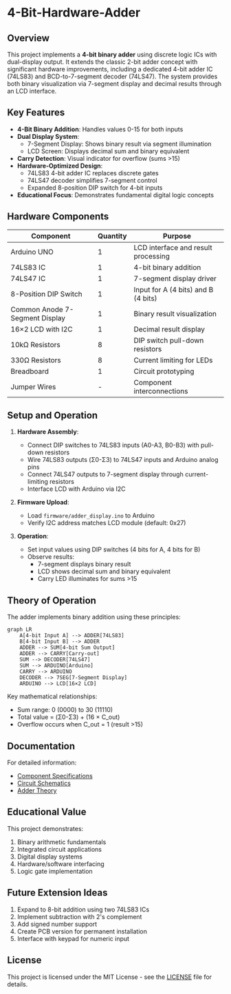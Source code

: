 # 4-Bit-Hardware-Adder

## Overview
This project implements a **4-bit binary adder** using discrete logic ICs with dual-display output. It extends the classic 2-bit adder concept with significant hardware improvements, including a dedicated 4-bit adder IC (74LS83) and BCD-to-7-segment decoder (74LS47). The system provides both binary visualization via 7-segment display and decimal results through an LCD interface.

## Key Features
- **4-Bit Binary Addition**: Handles values 0-15 for both inputs
- **Dual Display System**:
  - 7-Segment Display: Shows binary result via segment illumination
  - LCD Screen: Displays decimal sum and binary equivalent
- **Carry Detection**: Visual indicator for overflow (sums >15)
- **Hardware-Optimized Design**:
  - 74LS83 4-bit adder IC replaces discrete gates
  - 74LS47 decoder simplifies 7-segment control
  - Expanded 8-position DIP switch for 4-bit inputs
- **Educational Focus**: Demonstrates fundamental digital logic concepts

## Hardware Components
| Component | Quantity | Purpose |
|-----------|----------|---------|
| Arduino UNO | 1 | LCD interface and result processing |
| 74LS83 IC | 1 | 4-bit binary addition |
| 74LS47 IC | 1 | 7-segment display driver |
| 8-Position DIP Switch | 1 | Input for A (4 bits) and B (4 bits) |
| Common Anode 7-Segment Display | 1 | Binary result visualization |
| 16×2 LCD with I2C | 1 | Decimal result display |
| 10kΩ Resistors | 8 | DIP switch pull-down resistors |
| 330Ω Resistors | 8 | Current limiting for LEDs |
| Breadboard | 1 | Circuit prototyping |
| Jumper Wires | - | Component interconnections |

## Setup and Operation
1. **Hardware Assembly**:
   - Connect DIP switches to 74LS83 inputs (A0-A3, B0-B3) with pull-down resistors
   - Wire 74LS83 outputs (Σ0-Σ3) to 74LS47 inputs and Arduino analog pins
   - Connect 74LS47 outputs to 7-segment display through current-limiting resistors
   - Interface LCD with Arduino via I2C

2. **Firmware Upload**:
   - Load `firmware/adder_display.ino` to Arduino
   - Verify I2C address matches LCD module (default: 0x27)

3. **Operation**:
   - Set input values using DIP switches (4 bits for A, 4 bits for B)
   - Observe results:
     - 7-segment displays binary result
     - LCD shows decimal sum and binary equivalent
     - Carry LED illuminates for sums >15

## Theory of Operation
The adder implements binary addition using these principles:
```mermaid
graph LR
    A[4-bit Input A] --> ADDER[74LS83]
    B[4-bit Input B] --> ADDER
    ADDER --> SUM[4-bit Sum Output]
    ADDER --> CARRY[Carry-out]
    SUM --> DECODER[74LS47]
    SUM --> ARDUINO[Arduino]
    CARRY --> ARDUINO
    DECODER --> 7SEG[7-Segment Display]
    ARDUINO --> LCD[16×2 LCD]
```

Key mathematical relationships:
- Sum range: 0 (0000) to 30 (11110)
- Total value = (Σ0-Σ3) + (16 × C_out)
- Overflow occurs when C_out = 1 (result >15)

## Documentation
For detailed information:
- [Component Specifications](hardware/bill_of_materials.md)
- [Circuit Schematics](hardware/schematics/)
- [Adder Theory](docs/theory.md)

## Educational Value
This project demonstrates:
1. Binary arithmetic fundamentals
2. Integrated circuit applications
3. Digital display systems
4. Hardware/software interfacing
5. Logic gate implementation

## Future Extension Ideas
1. Expand to 8-bit addition using two 74LS83 ICs
2. Implement subtraction with 2's complement
3. Add signed number support
4. Create PCB version for permanent installation
5. Interface with keypad for numeric input

## License
This project is licensed under the MIT License - see the [LICENSE](LICENSE) file for details.
